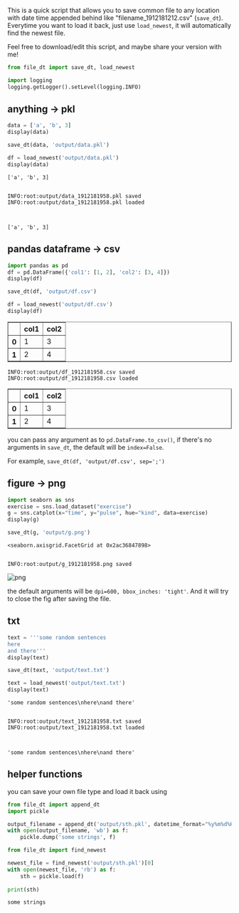 
This is a quick script that allows you to save common file to any location with date time appended behind like "filename_1912181212.csv" (`save_dt`). Everytime you want to load it back, just use `load_newest`, it will automatically find the newest file.

Feel free to download/edit this script, and maybe share your version with me!


```python
from file_dt import save_dt, load_newest

import logging
logging.getLogger().setLevel(logging.INFO)
```

## anything → pkl


```python
data = ['a', 'b', 3]
display(data)

save_dt(data, 'output/data.pkl')

df = load_newest('output/data.pkl')
display(data)
```


    ['a', 'b', 3]


    INFO:root:output/data_1912181958.pkl saved
    INFO:root:output/data_1912181958.pkl loaded
    


    ['a', 'b', 3]


## pandas dataframe → csv


```python
import pandas as pd
df = pd.DataFrame({'col1': [1, 2], 'col2': [3, 4]})
display(df)

save_dt(df, 'output/df.csv')

df = load_newest('output/df.csv')
display(df)
```


<div>
<style scoped>
    .dataframe tbody tr th:only-of-type {
        vertical-align: middle;
    }

    .dataframe tbody tr th {
        vertical-align: top;
    }

    .dataframe thead th {
        text-align: right;
    }
</style>
<table border="1" class="dataframe">
  <thead>
    <tr style="text-align: right;">
      <th></th>
      <th>col1</th>
      <th>col2</th>
    </tr>
  </thead>
  <tbody>
    <tr>
      <th>0</th>
      <td>1</td>
      <td>3</td>
    </tr>
    <tr>
      <th>1</th>
      <td>2</td>
      <td>4</td>
    </tr>
  </tbody>
</table>
</div>


    INFO:root:output/df_1912181958.csv saved
    INFO:root:output/df_1912181958.csv loaded
    


<div>
<style scoped>
    .dataframe tbody tr th:only-of-type {
        vertical-align: middle;
    }

    .dataframe tbody tr th {
        vertical-align: top;
    }

    .dataframe thead th {
        text-align: right;
    }
</style>
<table border="1" class="dataframe">
  <thead>
    <tr style="text-align: right;">
      <th></th>
      <th>col1</th>
      <th>col2</th>
    </tr>
  </thead>
  <tbody>
    <tr>
      <th>0</th>
      <td>1</td>
      <td>3</td>
    </tr>
    <tr>
      <th>1</th>
      <td>2</td>
      <td>4</td>
    </tr>
  </tbody>
</table>
</div>


you can pass any argument as to `pd.DataFrame.to_csv()`, if there's no arguments in `save_dt`, the default will be `index=False`.

For example, `save_dt(df, 'output/df.csv', sep=';')`

## figure → png


```python
import seaborn as sns
exercise = sns.load_dataset("exercise")
g = sns.catplot(x="time", y="pulse", hue="kind", data=exercise)
display(g)

save_dt(g, 'output/g.png')
```


    <seaborn.axisgrid.FacetGrid at 0x2ac36847898>


    INFO:root:output/g_1912181958.png saved
    


![png](output_8_2.png)


the default arguments will be `dpi=600, bbox_inches: 'tight'`. And it will try to close the fig after saving the file.

## txt


```python
text = '''some random sentences
here
and there'''
display(text)

save_dt(text, 'output/text.txt')

text = load_newest('output/text.txt')
display(text)
```


    'some random sentences\nhere\nand there'


    INFO:root:output/text_1912181958.txt saved
    INFO:root:output/text_1912181958.txt loaded
    


    'some random sentences\nhere\nand there'


## helper functions

you can save your own file type and load it back using


```python
from file_dt import append_dt
import pickle

output_filename = append_dt('output/sth.pkl', datetime_format="%y%m%d%H%M")[0]
with open(output_filename, 'wb') as f:
    pickle.dump('some strings', f)
```


```python
from file_dt import find_newest

newest_file = find_newest('output/sth.pkl')[0]
with open(newest_file, 'rb') as f:
    sth = pickle.load(f)
    
print(sth)
```

    some strings
    

